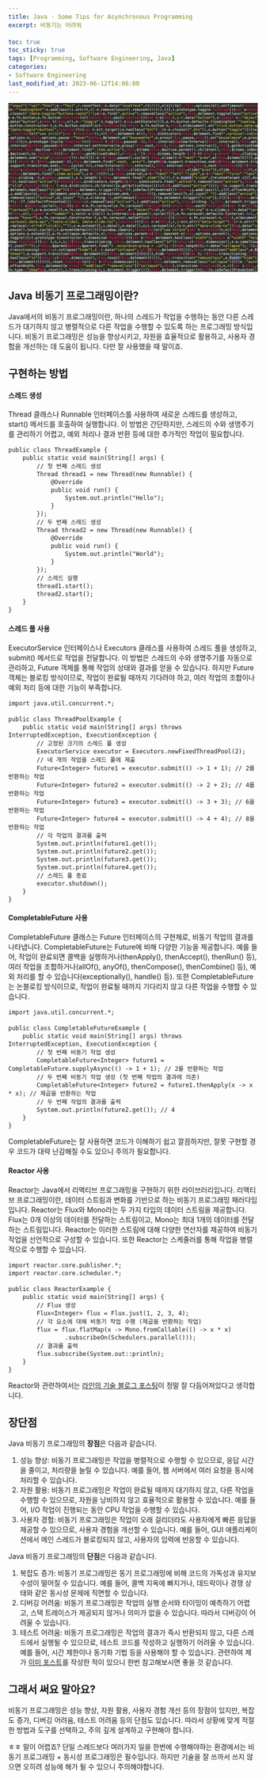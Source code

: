 ```yaml
---
title: Java - Some Tips for Asynchronous Programming
excerpt: 비동기는 어려워

toc: true
toc_sticky: true
tags: [Programming, Software Engineering, Java]
categories:
- Software Engineering
last_modified_at: 2023-06-12T14:06:00
---
```



![Programming_Language_Pic](../../img/post/230517/pexels-sabrina-gelbart-249798.jpg)

Java 비동기 프로그래밍이란?
--------
Java에서의 비동기 프로그래밍이란, 하나의 스레드가 작업을 수행하는 동안 다른 스레드가 대기하지 않고 병렬적으로 다른 작업을 수행할 수 있도록 하는 프로그래밍 방식입니다. 비동기 프로그래밍은 성능을 향상시키고, 자원을 효율적으로 활용하고, 사용자 경험을 개선하는 데 도움이 됩니다. 다만 잘 사용했을 때 말이죠.

구현하는 방법
--------

#### **스레드 생성**

Thread 클래스나 Runnable 인터페이스를 사용하여 새로운 스레드를 생성하고, start() 메서드를 호출하여 실행합니다. 이 방법은 간단하지만, 스레드의 수와 생명주기를 관리하기 어렵고, 예외 처리나 결과 반환 등에 대한 추가적인 작업이 필요합니다.


```
public class ThreadExample {
    public static void main(String[] args) {
        // 첫 번째 스레드 생성
        Thread thread1 = new Thread(new Runnable() {
            @Override
            public void run() {
                System.out.println("Hello");
            }
        });
        // 두 번째 스레드 생성
        Thread thread2 = new Thread(new Runnable() {
            @Override
            public void run() {
                System.out.println("World");
            }
        });
        // 스레드 실행
        thread1.start();
        thread2.start();
    }
}
```

#### **스레드 풀 사용**

ExecutorService 인터페이스나 Executors 클래스를 사용하여 스레드 풀을 생성하고, submit() 메서드로 작업을 전달합니다. 이 방법은 스레드의 수와 생명주기를 자동으로 관리하고, Future 객체를 통해 작업의 상태와 결과를 얻을 수 있습니다. 하지만 Future 객체는 블로킹 방식이므로, 작업이 완료될 때까지 기다려야 하고, 여러 작업의 조합이나 예외 처리 등에 대한 기능이 부족합니다.

```
import java.util.concurrent.*;

public class ThreadPoolExample {
    public static void main(String[] args) throws InterruptedException, ExecutionException {
        // 고정된 크기의 스레드 풀 생성
        ExecutorService executor = Executors.newFixedThreadPool(2);
        // 네 개의 작업을 스레드 풀에 제출
        Future<Integer> future1 = executor.submit(() -> 1 + 1); // 2를 반환하는 작업
        Future<Integer> future2 = executor.submit(() -> 2 + 2); // 4를 반환하는 작업
        Future<Integer> future3 = executor.submit(() -> 3 + 3); // 6을 반환하는 작업
        Future<Integer> future4 = executor.submit(() -> 4 + 4); // 8을 반환하는 작업
        // 각 작업의 결과를 출력
        System.out.println(future1.get());
        System.out.println(future2.get());
        System.out.println(future3.get());
        System.out.println(future4.get());
        // 스레드 풀 종료
        executor.shutdown();
    }
}
```

#### **CompletableFuture 사용**

CompletableFuture 클래스는 Future 인터페이스의 구현체로, 비동기 작업의 결과를 나타냅니다. CompletableFuture는 Future에 비해 다양한 기능을 제공합니다. 예를 들어, 작업이 완료되면 콜백을 실행하거나(thenApply(), thenAccept(), thenRun() 등), 여러 작업을 조합하거나(allOf(), anyOf(), thenCompose(), thenCombine() 등), 예외 처리를 할 수 있습니다(exceptionally(), handle() 등). 또한 CompletableFuture는 논블로킹 방식이므로, 작업이 완료될 때까지 기다리지 않고 다른 작업을 수행할 수 있습니다.

```
import java.util.concurrent.*;

public class CompletableFutureExample {
    public static void main(String[] args) throws InterruptedException, ExecutionException {
        // 첫 번째 비동기 작업 생성
        CompletableFuture<Integer> future1 = CompletableFuture.supplyAsync(() -> 1 + 1); // 2를 반환하는 작업
        // 두 번째 비동기 작업 생성 (첫 번째 작업의 결과에 의존)
        CompletableFuture<Integer> future2 = future1.thenApply(x -> x * x); // 제곱을 반환하는 작업
        // 두 번째 작업의 결과를 출력
        System.out.println(future2.get()); // 4
    }
}
```

CompletableFuture는 잘 사용하면 코드가 이해하기 쉽고 깔끔하지만, 잘못 구현할 경우 코드가 대략 난감해질 수도 있으니 주의가 필요합니다.

#### **Reactor 사용**

Reactor는 Java에서 리액티브 프로그래밍을 구현하기 위한 라이브러리입니다. 리액티브 프로그래밍이란, 데이터 스트림과 변화를 기반으로 하는 비동기 프로그래밍 패러다임입니다. Reactor는 Flux와 Mono라는 두 가지 타입의 데이터 스트림을 제공합니다. Flux는 0개 이상의 데이터를 전달하는 스트림이고, Mono는 최대 1개의 데이터를 전달하는 스트림입니다. Reactor는 이러한 스트림에 대해 다양한 연산자를 제공하여 비동기 작업을 선언적으로 구성할 수 있습니다. 또한 Reactor는 스케줄러를 통해 작업을 병렬적으로 수행할 수 있습니다.

```
import reactor.core.publisher.*;
import reactor.core.scheduler.*;

public class ReactorExample {
    public static void main(String[] args) {
        // Flux 생성
        Flux<Integer> flux = Flux.just(1, 2, 3, 4);
        // 각 요소에 대해 비동기 작업 수행 (제곱을 반환하는 작업)
        flux = flux.flatMap(x -> Mono.fromCallable(() -> x * x)
                .subscribeOn(Schedulers.parallel()));
        // 결과를 출력
        flux.subscribe(System.out::println);
    }
}
```

Reactor와 관련하여서는 [라인의 기술 블로그 포스팅](https://engineering.linecorp.com/ko/blog/reactive-streams-with-armeria-1)이 정말 잘 다듬어져있다고 생각합니다.

장단점
--------
Java 비동기 프로그래밍의 **장점**은 다음과 같습니다.

1. 성능 향상: 비동기 프로그래밍은 작업을 병렬적으로 수행할 수 있으므로, 응답 시간을 줄이고, 처리량을 늘릴 수 있습니다. 예를 들어, 웹 서버에서 여러 요청을 동시에 처리할 수 있습니다.
2. 자원 활용: 비동기 프로그래밍은 작업이 완료될 때까지 대기하지 않고, 다른 작업을 수행할 수 있으므로, 자원을 낭비하지 않고 효율적으로 활용할 수 있습니다. 예를 들어, I/O 작업이 진행되는 동안 CPU 작업을 수행할 수 있습니다.
3. 사용자 경험: 비동기 프로그래밍은 작업이 오래 걸리더라도 사용자에게 빠른 응답을 제공할 수 있으므로, 사용자 경험을 개선할 수 있습니다. 예를 들어, GUI 애플리케이션에서 메인 스레드가 블로킹되지 않고, 사용자의 입력에 반응할 수 있습니다.

Java 비동기 프로그래밍의 **단점**은 다음과 같습니다.

1. 복잡도 증가: 비동기 프로그래밍은 동기 프로그래밍에 비해 코드의 가독성과 유지보수성이 떨어질 수 있습니다. 예를 들어, 콜백 지옥에 빠지거나, 데드락이나 경쟁 상태와 같은 동시성 문제에 직면할 수 있습니다.
2. 디버깅 어려움: 비동기 프로그래밍은 작업의 실행 순서와 타이밍이 예측하기 어렵고, 스택 트레이스가 제공되지 않거나 의미가 없을 수 있습니다. 따라서 디버깅이 어려울 수 있습니다. 
3. 테스트 어려움: 비동기 프로그래밍은 작업의 결과가 즉시 반환되지 않고, 다른 스레드에서 실행될 수 있으므로, 테스트 코드를 작성하고 실행하기 어려울 수 있습니다. 예를 들어, 시간 제한이나 동기화 기법 등을 사용해야 할 수 있습니다. 관련하여 제가 [이미 포스트](https://junojunho.github.io/learning/how-to-test-whenComplete-in-java/)를 작성한 적이 있으니 한번 참고해보시면 좋을 것 같습니다.

그래서 써요 말아요?
------
비동기 프로그래밍은 성능 향상, 자원 활용, 사용자 경험 개선 등의 장점이 있지만, 복잡도 증가, 디버깅 어려움, 테스트 어려움 등의 단점도 있습니다. 따라서 상황에 맞게 적절한 방법과 도구를 선택하고, 주의 깊게 설계하고 구현해야 합니다.

ㅎㅎ 말이 어렵죠? 단일 스레드보다 여러가지 일을 한번에 수행해야하는 환경에서는 비동기 프로그래밍 + 동시성 프로그래밍은 필수입니다. 하지만 기술을 잘 쓰까서 쓰지 않으면 오히려 성능에 해가 될 수 있으니 주의해야합니다.
